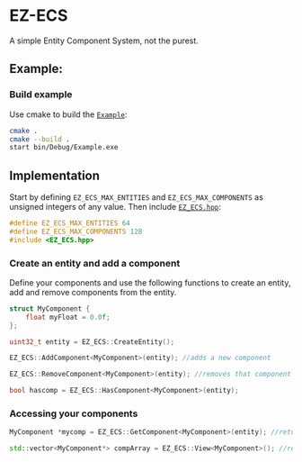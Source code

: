 # EZ-ECS

A simple Entity Component System, not the purest. 

## Example:

### Build example

Use cmake to build the [`Example`](https://github.com/MrSinho/EZ-ECS/blob/main/Example/Example.cpp):

```bash
cmake . 
cmake --build .
start bin/Debug/Example.exe
```

## Implementation

Start by defining `EZ_ECS_MAX_ENTITIES` and `EZ_ECS_MAX_COMPONENTS` as unsigned integers of any value. Then include [`EZ_ECS.hpp`](https://github.com/MrSinho/EZ-ECS/tree/main/include/EZ_ECS.hpp):

```cpp
#define EZ_ECS_MAX_ENTITIES 64
#define EZ_ECS_MAX_COMPONENTS 128
#include <EZ_ECS.hpp>
``` 

### Create an entity and add a component

Define your components and use the following functions to create an entity, add and remove components from the entity.

```cpp
struct MyComponent {
	float myFloat = 0.0f;
};

uint32_t entity = EZ_ECS::CreateEntity();

EZ_ECS::AddComponent<MyComponent>(entity); //adds a new component

EZ_ECS::RemoveComponent<MyComponent>(entity); //removes that component

bool hascomp = EZ_ECS::HasComponent<MyComponent>(entity);

```

### Accessing your components

```cpp
MyComponent *mycomp = EZ_ECS::GetComponent<MyComponent>(entity); //returns the component of the given type, relative to the entity

std::vector<MyComponent*> compArray = EZ_ECS::View<MyComponent>(); //returns a vector of all components of the given type 

```
